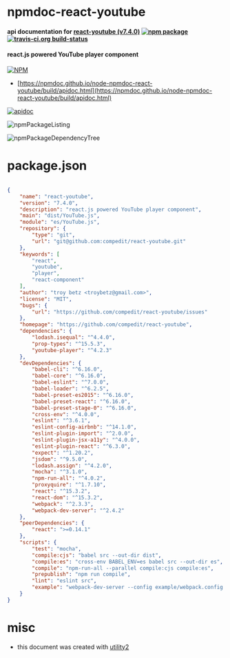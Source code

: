 # npmdoc-react-youtube

#### api documentation for  [react-youtube (v7.4.0)](https://github.com/compedit/react-youtube)  [![npm package](https://img.shields.io/npm/v/npmdoc-react-youtube.svg?style=flat-square)](https://www.npmjs.org/package/npmdoc-react-youtube) [![travis-ci.org build-status](https://api.travis-ci.org/npmdoc/node-npmdoc-react-youtube.svg)](https://travis-ci.org/npmdoc/node-npmdoc-react-youtube)

#### react.js powered YouTube player component

[![NPM](https://nodei.co/npm/react-youtube.png?downloads=true&downloadRank=true&stars=true)](https://www.npmjs.com/package/react-youtube)

- [https://npmdoc.github.io/node-npmdoc-react-youtube/build/apidoc.html](https://npmdoc.github.io/node-npmdoc-react-youtube/build/apidoc.html)

[![apidoc](https://npmdoc.github.io/node-npmdoc-react-youtube/build/screenCapture.buildCi.browser.%252Ftmp%252Fbuild%252Fapidoc.html.png)](https://npmdoc.github.io/node-npmdoc-react-youtube/build/apidoc.html)

![npmPackageListing](https://npmdoc.github.io/node-npmdoc-react-youtube/build/screenCapture.npmPackageListing.svg)

![npmPackageDependencyTree](https://npmdoc.github.io/node-npmdoc-react-youtube/build/screenCapture.npmPackageDependencyTree.svg)



# package.json

```json

{
    "name": "react-youtube",
    "version": "7.4.0",
    "description": "react.js powered YouTube player component",
    "main": "dist/YouTube.js",
    "module": "es/YouTube.js",
    "repository": {
        "type": "git",
        "url": "git@github.com:compedit/react-youtube.git"
    },
    "keywords": [
        "react",
        "youtube",
        "player",
        "react-component"
    ],
    "author": "troy betz <troybetz@gmail.com>",
    "license": "MIT",
    "bugs": {
        "url": "https://github.com/compedit/react-youtube/issues"
    },
    "homepage": "https://github.com/compedit/react-youtube",
    "dependencies": {
        "lodash.isequal": "^4.4.0",
        "prop-types": "^15.5.3",
        "youtube-player": "^4.2.3"
    },
    "devDependencies": {
        "babel-cli": "^6.16.0",
        "babel-core": "^6.16.0",
        "babel-eslint": "^7.0.0",
        "babel-loader": "^6.2.5",
        "babel-preset-es2015": "^6.16.0",
        "babel-preset-react": "^6.16.0",
        "babel-preset-stage-0": "^6.16.0",
        "cross-env": "^4.0.0",
        "eslint": "^3.6.1",
        "eslint-config-airbnb": "^14.1.0",
        "eslint-plugin-import": "^2.0.0",
        "eslint-plugin-jsx-a11y": "^4.0.0",
        "eslint-plugin-react": "^6.3.0",
        "expect": "^1.20.2",
        "jsdom": "^9.5.0",
        "lodash.assign": "^4.2.0",
        "mocha": "^3.1.0",
        "npm-run-all": "^4.0.2",
        "proxyquire": "^1.7.10",
        "react": "^15.3.2",
        "react-dom": "^15.3.2",
        "webpack": "^2.3.3",
        "webpack-dev-server": "^2.4.2"
    },
    "peerDependencies": {
        "react": ">=0.14.1"
    },
    "scripts": {
        "test": "mocha",
        "compile:cjs": "babel src --out-dir dist",
        "compile:es": "cross-env BABEL_ENV=es babel src --out-dir es",
        "compile": "npm-run-all --parallel compile:cjs compile:es",
        "prepublish": "npm run compile",
        "lint": "eslint src",
        "example": "webpack-dev-server --config example/webpack.config.js"
    }
}
```



# misc
- this document was created with [utility2](https://github.com/kaizhu256/node-utility2)
